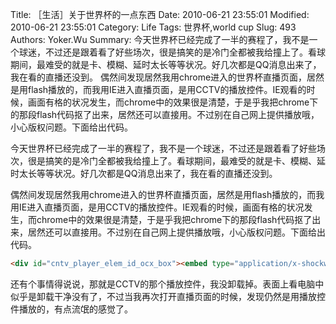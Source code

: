 ﻿Title: ［生活］关于世界杯的一点东西
Date: 2010-06-21 23:55:01
Modified: 2010-06-21 23:55:01
Category: Life
Tags: 世界杯,world cup
Slug: 493
Authors: Yoker.Wu
Summary: 
    今天世界杯已经完成了一半的赛程了，我不是一个球迷，不过还是跟着看了好些场次，很是搞笑的是冷门全都被我给撞上了。看球期间，最难受的就是卡、模糊、延时太长等等状况。好几次都是QQ消息出来了，我在看的直播还没到。
    偶然间发现居然我用chrome进入的世界杯直播页面，居然是用flash播放的，而我用IE进入直播页面，是用CCTV的播放控件。IE观看的时候，画面有格的状况发生，而chrome中的效果很是清楚，于是乎我把chrome下的那段flash代码抠了出来，居然还可以直接用。不过别在自己网上提供播放哦，小心版权问题。下面给出代码。

今天世界杯已经完成了一半的赛程了，我不是一个球迷，不过还是跟着看了好些场次，很是搞笑的是冷门全都被我给撞上了。看球期间，最难受的就是卡、模糊、延时太长等等状况。好几次都是QQ消息出来了，我在看的直播还没到。

偶然间发现居然我用chrome进入的世界杯直播页面，居然是用flash播放的，而我用IE进入直播页面，是用CCTV的播放控件。IE观看的时候，画面有格的状况发生，而chrome中的效果很是清楚，于是乎我把chrome下的那段flash代码抠了出来，居然还可以直接用。不过别在自己网上提供播放哦，小心版权问题。下面给出代码。

```html
<div id="cntv_player_elem_id_ocx_box"><embed type="application/x-shockwave-flash" src="http://player.cntv.cn/standard/cntvLivePlayer.swf?v=0.1.2.3" width="480" height="270" style="" id="cntv_live_flash_player" name="cntv_live_flash_player" bgcolor="#000000" quality="best" wmode="window" menu="false" allowfullscreen="true" allowscriptaccess="always" flashvars="vodURL=http://biz.vsdn.tv380.com/playlive.php?5B63686E5D445830303030303034387C313337307C317C313030307C434354562D357C687474705B2F63686E5D5B74735D307C687474705B2F74735DVSDNSOOONERCOM00&amp;isChannelRight=true"></div>
```

还有个事情得说说，那就是CCTV的那个播放控件，我没卸载掉。表面上看电脑中似乎是卸载干净没有了，不过当我再次打开直播页面的时候，发现仍然是用播放控件播放的，有点流氓的感觉了。
